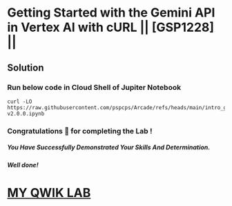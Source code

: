 # Getting Started with the Gemini API in Vertex AI with cURL || [GSP1228] ||

## Solution

### Run below code in Cloud Shell of Jupiter Notebook


```
curl -LO https://raw.githubusercontent.com/pspcps/Arcade/refs/heads/main/intro_gemini_curl-v2.0.0.ipynb
```


### Congratulations 🎉 for completing the Lab !

##### *You Have Successfully Demonstrated Your Skills And Determination.*

#### *Well done!*

# [MY QWIK LAB](https://www.youtube.com/@MyQwiklab)
